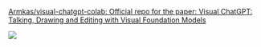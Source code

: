 [Armkas/visual-chatgpt-colab: Official repo for the paper: Visual ChatGPT: Talking, Drawing and Editing with Visual Foundation Models](https://github.com/Armkas/visual-chatgpt-colab)

![](https://github.com/Armkas/visual-chatgpt-colab/raw/main/assets/demo_short.gif)
